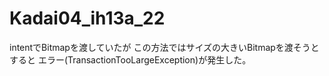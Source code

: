 # Kadai04_ih13a_22
intentでBitmapを渡していたが
この方法ではサイズの大きいBitmapを渡そうとすると
エラー(TransactionTooLargeException)が発生した。
